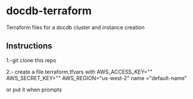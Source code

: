 # docdb-terraform
Terraform files for a docdb cluster and instance creation


## Instructions

1.-git clone this repo

2.- create a file terraform.tfvars
with 
AWS_ACCESS_KEY="<your-access-key>"
AWS_SECRET_KEY="<your-secret-key>"
AWS_REGION="us-west-2"
name ="default-name"  

or put it when prompts 


